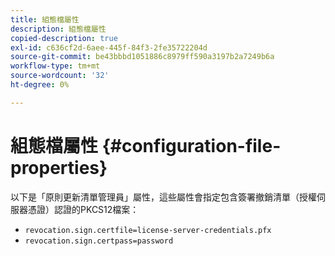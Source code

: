 ```yaml
---
title: 組態檔屬性
description: 組態檔屬性
copied-description: true
exl-id: c636cf2d-6aee-445f-84f3-2fe35722204d
source-git-commit: be43bbbd1051886c8979ff590a3197b2a7249b6a
workflow-type: tm+mt
source-wordcount: '32'
ht-degree: 0%

---
```


# 組態檔屬性 {#configuration-file-properties}

以下是「原則更新清單管理員」屬性，這些屬性會指定包含簽署撤銷清單（授權伺服器憑證）認證的PKCS12檔案：

* `revocation.sign.certfile=license-server-credentials.pfx`
* `revocation.sign.certpass=password`

